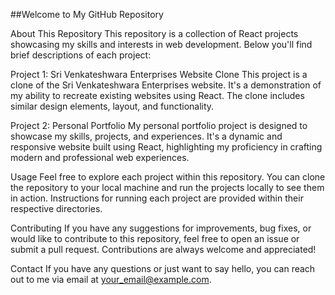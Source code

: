 
##Welcome to My GitHub Repository

About This Repository
This repository is a collection of React projects showcasing my skills and interests in web development. Below you'll find brief descriptions of each project:

Project 1: Sri Venkateshwara Enterprises Website Clone
This project is a clone of the Sri Venkateshwara Enterprises website. It's a demonstration of my ability to recreate existing websites using React. The clone includes similar design elements, layout, and functionality.

Project 2: Personal Portfolio
My personal portfolio project is designed to showcase my skills, projects, and experiences. It's a dynamic and responsive website built using React, highlighting my proficiency in crafting modern and professional web experiences.

Usage
Feel free to explore each project within this repository. You can clone the repository to your local machine and run the projects locally to see them in action. Instructions for running each project are provided within their respective directories.

Contributing
If you have any suggestions for improvements, bug fixes, or would like to contribute to this repository, feel free to open an issue or submit a pull request. Contributions are always welcome and appreciated!

Contact
If you have any questions or just want to say hello, you can reach out to me via email at your_email@example.com.
